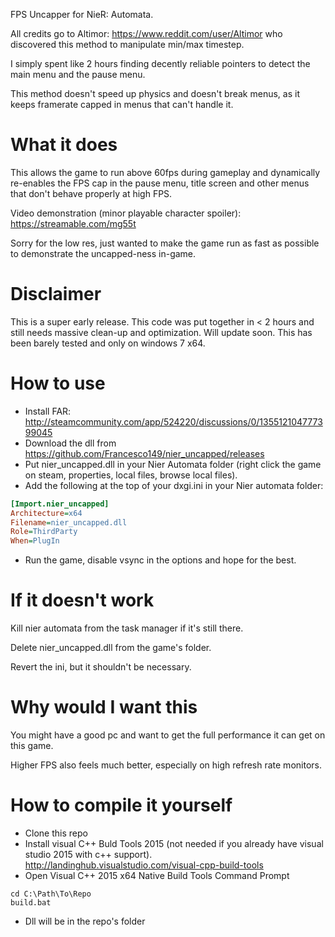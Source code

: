 FPS Uncapper for NieR: Automata.

All credits go to Altimor:
https://www.reddit.com/user/Altimor who discovered this method to
manipulate min/max timestep.

I simply spent like 2 hours finding decently reliable pointers to
detect the main menu and the pause menu.

This method doesn't speed up physics and doesn't break menus, as
it keeps framerate capped in menus that can't handle it.

# What it does
This allows the game to run above 60fps during gameplay and
dynamically re-enables the FPS cap in the pause menu, title screen
and other menus that don't behave properly at high FPS.

Video demonstration (minor playable character spoiler):
https://streamable.com/mg55t

Sorry for the low res, just wanted to make the game run as fast as
possible to demonstrate the uncapped-ness in-game.

# Disclaimer

This is a super early release.
This code was put together in < 2 hours and still needs massive
clean-up and optimization. Will update soon. This has been barely
tested and only on windows 7 x64.

# How to use
* Install FAR: http://steamcommunity.com/app/524220/discussions/0/135512104777399045
* Download the dll from https://github.com/Francesco149/nier_uncapped/releases
* Put nier_uncapped.dll in your Nier Automata folder (right click
  the game on steam, properties, local files, browse local files).
* Add the following at the top of your dxgi.ini in your Nier
  automata folder:
  
```ini
[Import.nier_uncapped]
Architecture=x64
Filename=nier_uncapped.dll
Role=ThirdParty
When=PlugIn
```

* Run the game, disable vsync in the options and hope for the best.

# If it doesn't work
Kill nier automata from the task manager if it's still there.

Delete nier_uncapped.dll from the game's folder.

Revert the ini, but it shouldn't be necessary.

# Why would I want this
You might have a good pc and want to get the full performance it
can get on this game.

Higher FPS also feels much better, especially on high refresh rate
monitors.

# How to compile it yourself
* Clone this repo
* Install visual C++ Buld Tools 2015 (not needed if you already
  have visual studio 2015 with c++ support).
  http://landinghub.visualstudio.com/visual-cpp-build-tools
* Open Visual C++ 2015 x64 Native Build Tools Command Prompt

```
cd C:\Path\To\Repo
build.bat
```

* Dll will be in the repo's folder